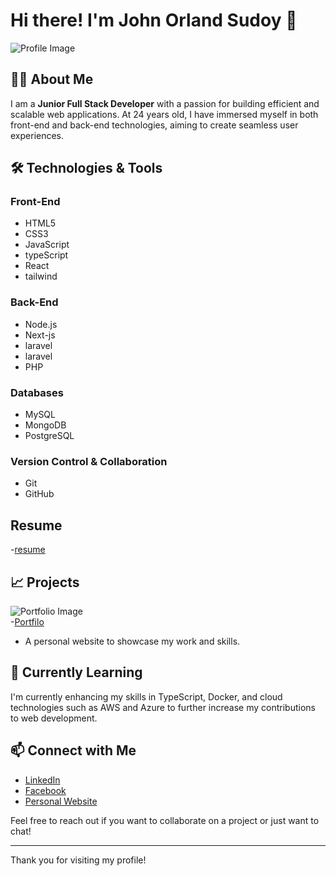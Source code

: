 # Hi there! I'm John Orland Sudoy 👋  

![Profile Image](https://avatars.githubusercontent.com/u/152146471?s=400&u=7d8b7a61aacdd703e6ca4a9d5a05edfce8e549c2&v=4)  

## 👨‍💻 About Me  

I am a **Junior Full Stack Developer** with a passion for building efficient and scalable web applications.
At 24 years old, I have immersed myself in both front-end and back-end technologies, 
aiming to create seamless user experiences.  

## 🛠️ Technologies & Tools  

### Front-End  
- HTML5  
- CSS3  
- JavaScript
- typeScript
- React  
- tailwind

### Back-End  
- Node.js  
- Next-js 
- laravel
- laravel
- PHP  

### Databases  
- MySQL  
- MongoDB  
- PostgreSQL  

### Version Control & Collaboration  
- Git  
- GitHub  

 ## Resume
 -[resume](https://github.com/user-attachments/files/17192401/johnOrlandSudoy.4.pdf)

## 📈 Projects  


![Portfolio Image](https://github.com/user-attachments/assets/0c271143-1264-4195-9261-f92cef0ec470)  
-[Portfilo](https://main-portflio.vercel.app)
- A personal website to showcase my work and skills.  



## 🌱 Currently Learning  
I'm currently enhancing my skills in TypeScript, Docker, and cloud technologies such as AWS and Azure to further increase my contributions to web development.  

## 📫 Connect with Me  

- [LinkedIn](https://www.linkedin.com/in/john-orland-sudoy)  
- [Facebook](https://www.facebook.com/johnorland.sudoy.1)  
- [Personal Website](https://main-portflio.vercel.app)  

Feel free to reach out if you want to collaborate on a project or just want to chat!  

---  


Thank you for visiting my profile!
<!---
johnorland24/johnorland24 is a ✨ special ✨ repository because its `README.md` (this file) appears on your GitHub profile.
You can click the Preview link to take a look at your changes.
--->
